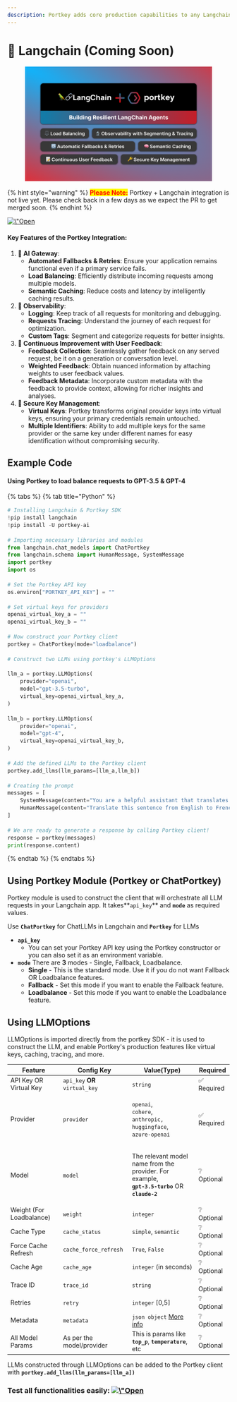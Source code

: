 ```yaml
---
description: Portkey adds core production capabilities to any Langchain app.
---
```


# 🦜 Langchain (Coming Soon)

<figure><img src="../.gitbook/assets/image (5).png" alt=""><figcaption></figcaption></figure>

{% hint style="warning" %}
<mark style="color:red;">**Please Note:**</mark> Portkey + Langchain integration is not live yet. Please check back in a few days as we expect the PR to get merged soon.
{% endhint %}

[![\\"Open](https://colab.research.google.com/assets/colab-badge.svg)](https://colab.research.google.com/drive/19LFG4az9j-0pUixiVhhtHLpmLSZlz1Ei?usp=sharing)

#### Key Features of the Portkey Integration: <a href="#key-features-of-portkeys-integration-with-llamaindex" id="key-features-of-portkeys-integration-with-llamaindex"></a>

1. **🚪 AI Gateway**:
   * **Automated Fallbacks & Retries**: Ensure your application remains functional even if a primary service fails.
   * **Load Balancing**: Efficiently distribute incoming requests among multiple models.
   * **Semantic Caching**: Reduce costs and latency by intelligently caching results.
2. **🔬 Observability**:
   * **Logging**: Keep track of all requests for monitoring and debugging.
   * **Requests Tracing**: Understand the journey of each request for optimization.
   * **Custom Tags**: Segment and categorize requests for better insights.
3. **📝 Continuous Improvement with User Feedback**:
   * **Feedback Collection**: Seamlessly gather feedback on any served request, be it on a generation or conversation level.
   * **Weighted Feedback**: Obtain nuanced information by attaching weights to user feedback values.
   * **Feedback Metadata**: Incorporate custom metadata with the feedback to provide context, allowing for richer insights and analyses.
4. **🔑 Secure Key Management**:
   * **Virtual Keys**: Portkey transforms original provider keys into virtual keys, ensuring your primary credentials remain untouched.
   * **Multiple Identifiers**: Ability to add multiple keys for the same provider or the same key under different names for easy identification without compromising security.

## Example Code

#### Using Portkey to load balance requests to GPT-3.5 & GPT-4

{% tabs %}
{% tab title="Python" %}
```python
# Installing Langchain & Portkey SDK
!pip install langchain
!pip install -U portkey-ai

# Importing necessary libraries and modules
from langchain.chat_models import ChatPortkey
from langchain.schema import HumanMessage, SystemMessage
import portkey
import os

# Set the Portkey API key
os.environ["PORTKEY_API_KEY"] = ""

# Set virtual keys for providers
openai_virtual_key_a = ""
openai_virtual_key_b = ""

# Now construct your Portkey client
portkey = ChatPortkey(mode="loadbalance")

# Construct two LLMs using portkey's LLMOptions

llm_a = portkey.LLMOptions(
    provider="openai",
    model="gpt-3.5-turbo",
    virtual_key=openai_virtual_key_a,
)

llm_b = portkey.LLMOptions(
    provider="openai",
    model="gpt-4",
    virtual_key=openai_virtual_key_b,
)

# Add the defined LLMs to the Portkey client
portkey.add_llms(llm_params=[llm_a,llm_b])

# Creating the prompt
messages = [
    SystemMessage(content="You are a helpful assistant that translates English to French."),
    HumanMessage(content="Translate this sentence from English to French. I love programming."),
]

# We are ready to generate a response by calling Portkey client!
response = portkey(messages)
print(response.content)
```
{% endtab %}
{% endtabs %}

## Using Portkey Module (Portkey or ChatPortkey)

Portkey module is used to construct the client that will orchestrate all LLM requests in your Langchain app. It takes**`api_key`** and **`mode`** as required values.

Use **`ChatPortkey`** for ChatLLMs in Langchain and **`Portkey`** for LLMs

* **`api_key`**
  * You can set your Portkey API key using the Portkey constructor or you can also set it as an environment variable.
* **`mode`** There are **3** modes - Single, Fallback, Loadbalance.
  * **Single** - This is the standard mode. Use it if you do not want Fallback OR Loadbalance features.
  * **Fallback** - Set this mode if you want to enable the Fallback feature.
  * **Loadbalance** - Set this mode if you want to enable the Loadbalance feature.

## Using LLMOptions

LLMOptions is imported directly from the portkey SDK - it is used to construct the LLM, and enable Portkey's production features like virtual keys, caching, tracing, and more.

| Feature                  | Config Key                     | Value(Type)                                                                                                                                                | Required   |
| ------------------------ | ------------------------------ | ---------------------------------------------------------------------------------------------------------------------------------------------------------- | ---------- |
| API Key OR Virtual Key   | `api_key` **OR** `virtual_key` | `string`                                                                                                                                                   | ✅ Required |
| Provider                 | `provider`                     | <p><code>openai</code>, <br><code>cohere</code>,<br><code>anthropic, huggingface</code>,<br><code>azure-openai</code></p>                                  | ✅ Required |
| Model                    | `model`                        | <p>The relevant model name from the provider. For example,<br><strong><code>gpt-3.5-turbo</code></strong> OR<br><strong><code>claude-2</code></strong></p> | ❔ Optional |
| Weight (For Loadbalance) | `weight`                       | `integer`                                                                                                                                                  | ❔ Optional |
| Cache Type               | `cache_status`                 | `simple`, `semantic`                                                                                                                                       | ❔ Optional |
| Force Cache Refresh      | `cache_force_refresh`          | `True`, `False`                                                                                                                                            | ❔ Optional |
| Cache Age                | `cache_age`                    | `integer` (in seconds)                                                                                                                                     | ❔ Optional |
| Trace ID                 | `trace_id`                     | `string`                                                                                                                                                   | ❔ Optional |
| Retries                  | `retry`                        | `integer` \[0,5]                                                                                                                                           | ❔ Optional |
| Metadata                 | `metadata`                     | `json object` [More info](https://docs.portkey.ai/key-features/custom-metadata)                                                                            | ❔ Optional |
| All Model Params         | As per the model/provider      | This is params like **`top_p`**, **`temperature`**, etc                                                                                                    | ❔ Optional |

LLMs constructed through LLMOptions can be added to the Portkey client with **`portkey.add_llms(llm_params=[llm_a])`**

### Test all functionalities easily: [![\\"Open](https://colab.research.google.com/assets/colab-badge.svg)](https://colab.research.google.com/drive/19LFG4az9j-0pUixiVhhtHLpmLSZlz1Ei?usp=sharing)

